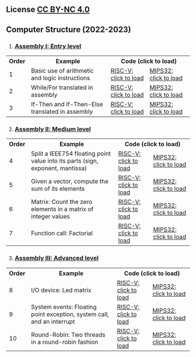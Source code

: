 ## License [CC BY-NC 4.0](http:/creativecommons.org/licenses/by-nc/4.0/) 

## Computer Structure (2022-2023)

1. ### <ins>Assembly I: Entry level</ins>

<html>
 <small>
 <table style="width:100%;" width="100%">
  <tr><th>Order</th><th>Example</th><th colspan=2>Code (click to load)</th></tr>

  <tr><td>1</td><td>Basic use of arithmetic and logic instructions</td>
      <td>
      <a class="btn btn-outline-primary py-0 my-1 text-dark font-weight-bold text-justify" href="https://wepsim.github.io/wepsim/ws_dist/wepsim-classic.html?mode=ep&examples_set=Default-RISCV&example=0&simulator=assembly:register_file"><span class="rounded text-primary font-weight-bold">RISC-V: click to load</span></a>
      </td>
      <td>
      <a class="btn btn-outline-primary py-0 my-1 text-dark font-weight-bold text-justify" href="https://wepsim.github.io/wepsim/ws_dist/wepsim-classic.html?mode=ep&examples_set=Default-MIPS&example=0&simulator=assembly:register_file"><span class="rounded text-primary font-weight-bold">MIPS32: click to load</span></a>
      </td>
  </tr>

  <tr><td>2</td><td>While/For translated in assembly</td>
      <td>
      <a class="btn btn-outline-primary py-0 my-1 text-dark font-weight-bold text-justify" href="https://wepsim.github.io/wepsim/ws_dist/wepsim-classic.html?mode=ep&examples_set=Default-RISCV&example=2&simulator=assembly:register_file"><span class="rounded text-primary font-weight-bold">RISC-V: click to load</span></a>
      </td>
      <td>
      <a class="btn btn-outline-primary py-0 my-1 text-dark font-weight-bold text-justify" href="https://wepsim.github.io/wepsim/ws_dist/wepsim-classic.html?mode=ep&examples_set=Default-MIPS&example=2&simulator=assembly:register_file"><span class="rounded text-primary font-weight-bold">MIPS32: click to load</span></a>
      </td>
  </tr>

  <tr><td>3</td><td>If-Then and If-Then-Else translated in assembly</td>
      <td>
      <a class="btn btn-outline-primary py-0 my-1 text-dark font-weight-bold text-justify" href="https://wepsim.github.io/wepsim/ws_dist/wepsim-classic.html?mode=ep&examples_set=Default-RISCV&example=3&simulator=assembly:register_file"><span class="rounded text-primary font-weight-bold">RISC-V: click to load</span></a>
      </td>
      <td>
      <a class="btn btn-outline-primary py-0 my-1 text-dark font-weight-bold text-justify" href="https://wepsim.github.io/wepsim/ws_dist/wepsim-classic.html?mode=ep&examples_set=Default-MIPS&example=3&simulator=assembly:register_file"><span class="rounded text-primary font-weight-bold">MIPS32: click to load</span></a>
      </td>
  </tr>

 </table>
 </small>
</html>


2. ### <ins>Assembly II: Medium level</ins>  

<html>
 <small>
 <table style="width:100%;" width="100%">
  <tr><th>Order</th><th>Example</th><th colspan=2>Code (click to load)</th></tr>

  <tr><td>4</td><td>Split a IEEE754 floating point value into its parts (sign, exponent, mantissa)</td>
      <td>
      <a class="btn btn-outline-primary py-0 my-1 text-dark font-weight-bold text-justify" href="https://wepsim.github.io/wepsim/ws_dist/wepsim-classic.html?mode=ep&examples_set=Default-RISCV&example=6&simulator=assembly:register_file"><span class="rounded text-primary font-weight-bold">RISC-V: click to load</span></a>
      </td>
      <td>
      <a class="btn btn-outline-primary py-0 my-1 text-dark font-weight-bold text-justify" href="https://wepsim.github.io/wepsim/ws_dist/wepsim-classic.html?mode=ep&examples_set=Default-MIPS&example=5&simulator=assembly:register_file"><span class="rounded text-primary font-weight-bold">MIPS32: click to load</span></a>
      </td>
  </tr>

  <tr><td>5</td><td>Given a vector, compute the sum of its elements</td>
      <td>
      <a class="btn btn-outline-primary py-0 my-1 text-dark font-weight-bold text-justify" href="https://wepsim.github.io/wepsim/ws_dist/wepsim-classic.html?mode=ep&examples_set=Default-RISCV&example=4&simulator=assembly:register_file"><span class="rounded text-primary font-weight-bold">RISC-V: click to load</span></a>
      </td>
      <td>
      <a class="btn btn-outline-primary py-0 my-1 text-dark font-weight-bold text-justify" href="https://wepsim.github.io/wepsim/ws_dist/wepsim-classic.html?mode=ep&examples_set=Default-MIPS&example=4&simulator=assembly:register_file"><span class="rounded text-primary font-weight-bold">MIPS32: click to load</span></a>
      </td>
  </tr>

  <tr><td>6</td><td>Matrix: Count the zero elements in a matrix of integer values</td>
      <td>
      <a class="btn btn-outline-primary py-0 my-1 text-dark font-weight-bold text-justify" href="https://wepsim.github.io/wepsim/ws_dist/wepsim-classic.html?mode=ep&examples_set=Default-RISCV&example=7&simulator=assembly:register_file"><span class="rounded text-primary font-weight-bold">RISC-V: click to load</span></a>
      </td>
      <td>
      <a class="btn btn-outline-primary py-0 my-1 text-dark font-weight-bold text-justify" href="https://wepsim.github.io/wepsim/ws_dist/wepsim-classic.html?mode=ep&examples_set=Default-MIPS&example=7&simulator=assembly:register_file"><span class="rounded text-primary font-weight-bold">MIPS32: click to load</span></a>
      </td>
  </tr>

  <tr><td>7</td><td>Function call: Factorial</td>
      <td>
      <a class="btn btn-outline-primary py-0 my-1 text-dark font-weight-bold text-justify" href="https://wepsim.github.io/wepsim/ws_dist/?mode=ep&examples_set=Default-RISCV&example=9&simulator=assembly:register_file"><span class="rounded text-primary font-weight-bold">RISC-V: click to load</span></a>
      </td>
      <td>
      <a class="btn btn-outline-primary py-0 my-1 text-dark font-weight-bold text-justify" href="https://wepsim.github.io/wepsim/ws_dist/?mode=ep&examples_set=Default-MIPS&example=16&simulator=assembly:register_file"><span class="rounded text-primary font-weight-bold">MIPS32: click to load</span></a>
      </td>
  </tr>

 </table>
 </small>
</html>


3. ### <ins>Assembly III: Advanced level</ins>  

<html>
 <small>
 <table style="width:100%;" width="100%">
  <tr><th>Order</th><th>Example</th><th colspan=2>Code (click to load)</th></tr>

  <tr><td>8</td><td>I/O device: Led matrix</td>
      <td>
      <a class="btn btn-outline-primary py-0 my-1 text-dark font-weight-bold text-justify" href="https://wepsim.github.io/wepsim/ws_dist/?mode=ep&examples_set=Default-RISCV&example=18&simulator=assembly:ledmatrix"><span class="rounded text-primary font-weight-bold">RISC-V: click to load</span></a>
      </td>
      <td>
      <a class="btn btn-outline-primary py-0 my-1 text-dark font-weight-bold text-justify" href="https://wepsim.github.io/wepsim/ws_dist/?mode=ep&examples_set=Default-MIPS&example=14&simulator=assembly:ledmatrix"><span class="rounded text-primary font-weight-bold">MIPS32: click to load</span></a>
      </td>
  </tr>

  <tr><td>9</td><td>System events: Floating point exception, system call, and an interrupt</td>
      <td>
      <a class="btn btn-outline-primary py-0 my-1 text-dark font-weight-bold text-justify" href="https://wepsim.github.io/wepsim/ws_dist/?mode=ep&examples_set=Default-RISCV&example=15&simulator=assembly:register_file"><span class="rounded text-primary font-weight-bold">RISC-V: click to load</span></a>
      </td>
      <td>
      <a class="btn btn-outline-primary py-0 my-1 text-dark font-weight-bold text-justify" href="https://wepsim.github.io/wepsim/ws_dist/?mode=ep&examples_set=Default-MIPS&example=12&simulator=assembly:screen"><span class="rounded text-primary font-weight-bold">MIPS32: click to load</span></a>
      </td>
  </tr>

  <tr><td>10</td><td>Round-Robin: Two threads in a round-robin fashion</td>
      <td>
      <a class="btn btn-outline-primary py-0 my-1 text-dark font-weight-bold text-justify" href="https://wepsim.github.io/wepsim/ws_dist/?mode=ep&examples_set=Default-RISCV&example=19&simulator=assembly:screen"><span class="rounded text-primary font-weight-bold">RISC-V: click to load</span></a>
      </td>
      <td>
      <a class="btn btn-outline-primary py-0 my-1 text-white font-weight-bold text-justify" href="https://wepsim.github.io/wepsim/ws_dist/?mode=ep&examples_set=Default-MIPS&example=19&simulator=assembly:screen"><span class="rounded text-primary font-weight-bold">MIPS32: click to load</span></a>
      </td>
  </tr>

 </table>
 </small>
</html>

